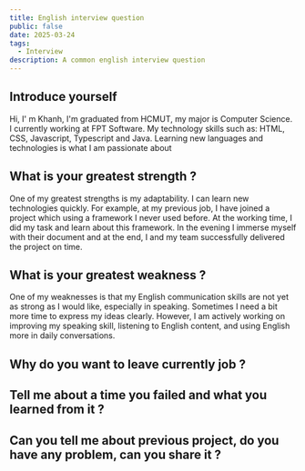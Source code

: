 ```yaml
---
title: English interview question
public: false
date: 2025-03-24
tags:
  - Interview
description: A common english interview question
---
```




## Introduce yourself

Hi, I' m Khanh, I'm graduated from HCMUT, my major is Computer Science. I currently working at FPT Software. My technology skills such as: HTML, CSS, Javascript, Typescript and Java.
Learning new languages and technologies is what I am passionate about

## What is your greatest strength ?
One of my greatest strengths is my adaptability. I can learn new technologies quickly. For example, at my previous job, I have joined a project which using a framework I never used before. At the working time, I did my task and learn about this framework. In the evening I immerse myself with their document and at the end, I and my team successfully delivered the project on time.

## What is your greatest weakness ?
One of my weaknesses is that my English communication skills are not yet as strong as I would like, especially in speaking. Sometimes I need a bit more time to express my ideas clearly. However, I am actively working on improving my speaking skill, listening to English content, and using English more in daily conversations.


## Why do you want to leave currently job ?

## Tell me about a time you failed and what you learned from it ?


## Can you tell me about previous project, do you have any problem, can you share it ?






